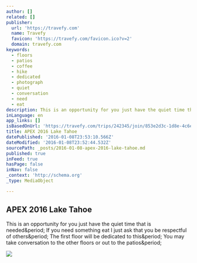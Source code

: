 ```yaml
---
author: []
related: []
publisher:
  url: 'https://travefy.com'
  name: Travefy
  favicon: 'https://travefy.com/favicon.ico?v=2'
  domain: travefy.com
keywords:
  - floors
  - patios
  - coffee
  - hike
  - dedicated
  - photograph
  - quiet
  - conversation
  - need
  - eat
description: This is an opportunity for you just have the quiet time that is needed. If you need something eat I just ask that you be respectful of others. The first floor will be dedicated to this. You may take conversation to the other floors or out to the patios.
inLanguage: en
app_links: []
isBasedOnUrl: 'https://travefy.com/trips/242345/join/853e2d3c-1d8e-4c6e-b3e8-066ac13c610a'
title: APEX 2016 Lake Tahoe
datePublished: '2016-01-08T23:53:10.566Z'
dateModified: '2016-01-08T23:52:44.532Z'
sourcePath: _posts/2016-01-08-apex-2016-lake-tahoe.md
published: true
inFeed: true
hasPage: false
inNav: false
_context: 'http://schema.org'
_type: MediaObject

---
```

<article style=""><h1>APEX 2016 Lake Tahoe</h1><p>This is an opportunity for you just have the quiet time that is needed&amp;period; If you need something eat I just ask that you be respectful of others&amp;period; The first floor will be dedicated to this&amp;period; You may take conversation to the other floors or out to the patios&amp;period;</p><img src="https://s3.amazonaws.com/travefy-storage/link-content/trip/b62173e2dd3f41e1ba94b91862ae7d7d.jpg" /></article>